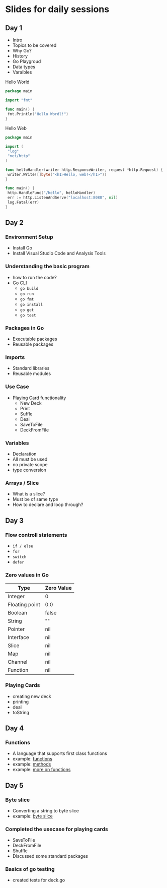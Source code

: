 # Slides for daily sessions

## Day 1

- Intro
- Topics to be covered
- Why Go?
- History
- Go Playgroud
- Data types
- Varaibles

Hello World

```go
package main

import "fmt"

func main() {
 fmt.Println("Hello Wordl!")
}

```

Hello Web

```go
package main

import (
 "log"
 "net/http"
)

func helloHandler(writer http.ResponseWriter, request *http.Request) {
 writer.Write([]byte("<h1>Hello, web!</h1>"))
}

func main() {
 http.HandleFunc("/hello", helloHandler)
 err := http.ListenAndServe("localhost:8080", nil)
 log.Fatal(err)
}

```

## Day 2

### Environment Setup

- Install Go
- Install Visual Studio Code and Analysis Tools

### Understanding the basic program

- how to run the code?
- Go CLI
  - `go build`
  - `go run`
  - `go fmt`
  - `go install`
  - `go get`
  - `go test`

### Packages in Go

- Executable packages
- Reusable packages

### Imports

- Standard libraries
- Reusable modules

### Use Case

- Playing Card functionality
  - New Deck
  - Print
  - Suffle
  - Deal
  - SaveToFile
  - DeckFromFile

### Variables

- Declaration
- All must be used
- no private scope
- type conversion

### Arrays / Slice

- What is a slice?
- Must be of same type
- How to declare and loop through?

## Day 3

### Flow controll statements

- `if / else`
- `for`
- `switch`
- `defer`

### Zero values in Go

| Type          | Zero Value  |
| -----------   | ----------- |
| Integer       | 0           |
| Floating point| 0.0         |
| Boolean       | false       |
| String        | ""          |
| Pointer       | nil         |
| Interface     | nil         |
| Slice         | nil         |
| Map           | nil         |
| Channel       | nil         |
| Function      | nil         |

### Playing Cards

- creating new deck
- printing
- deal
- toString

## Day 4

### Functions

- A language that supports first class functions
- example: [functions](./examples/functions/main.go)
- example: [methods](./examples/methods/main.go)
- example: [more on functions](./examples/functions_variables/main.go)

## Day 5

### Byte slice

- Converting a string to byte slice
- example: [byte slice](./examples/byte_slice/main.go)

### Completed the usecase for playing cards

- SaveToFile
- DeckFromFile
- Shuffle
- Discussed some standard packages

### Basics of go testing

- created tests for deck.go
